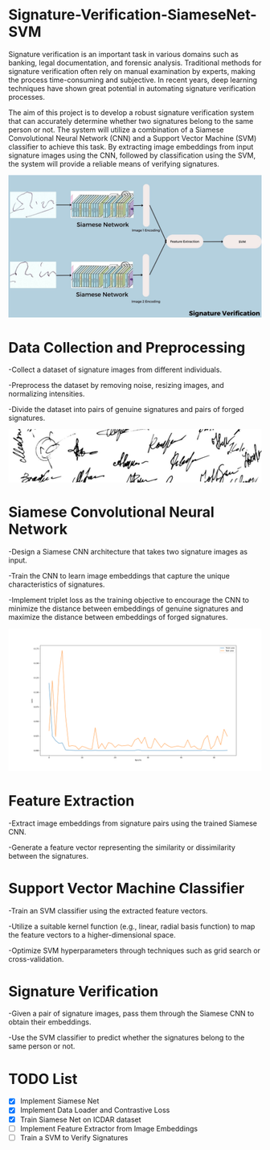 # Signature-Verification-SiameseNet-SVM




Signature verification is an important task in various domains such as banking, legal documentation, and forensic analysis. Traditional methods for signature verification often rely on manual examination by experts, making the process time-consuming and subjective. In recent years, deep learning techniques have shown great potential in automating signature verification processes.

The aim of this project is to develop a robust signature verification system that can accurately determine whether two signatures belong to the same person or not. The system will utilize a combination of a Siamese Convolutional Neural Network (CNN) and a Support Vector Machine (SVM) classifier to achieve this task. By extracting image embeddings from input signature images using the CNN, followed by classification using the SVM, the system will provide a reliable means of verifying signatures.

![Screenshot](assets/WorkFlow.jpg)


# Data Collection and Preprocessing

-Collect a dataset of signature images from different individuals.

-Preprocess the dataset by removing noise, resizing images, and normalizing intensities.

-Divide the dataset into pairs of genuine signatures and pairs of forged signatures.

![Screenshot](assets/dataset-cover.png)


# Siamese Convolutional Neural Network

-Design a Siamese CNN architecture that takes two signature images as input.

-Train the CNN to learn image embeddings that capture the unique characteristics of signatures.

-Implement triplet loss as the training objective to encourage the CNN to minimize the distance between embeddings of genuine signatures and maximize the distance between embeddings of forged signatures.

![Screenshot](assets/history.png)


# Feature Extraction

-Extract image embeddings from signature pairs using the trained Siamese CNN.

-Generate a feature vector representing the similarity or dissimilarity between the signatures.



# Support Vector Machine Classifier

-Train an SVM classifier using the extracted feature vectors.

-Utilize a suitable kernel function (e.g., linear, radial basis function) to map the feature vectors to a higher-dimensional space.

-Optimize SVM hyperparameters through techniques such as grid search or cross-validation.



# Signature Verification

-Given a pair of signature images, pass them through the Siamese CNN to obtain their embeddings.

-Use the SVM classifier to predict whether the signatures belong to the same person or not.


# TODO List
- [x] Implement Siamese Net 
- [x] Implement Data Loader and Contrastive Loss
- [x] Train Siamese Net on ICDAR dataset
- [ ] Implement Feature Extractor from Image Embeddings
- [ ] Train a SVM to Verify Signatures
